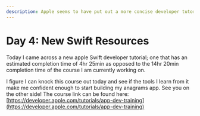 ```yaml
---
description: Apple seems to have put out a more concise developer tutorial for SwiftUI.
---
```


# Day 4: New Swift Resources

Today I came across a new apple Swift developer tutorial; one that has an estimated completion time of 4hr 25min as opposed to the 14hr 20min completion time of the course I am currently working on.

I figure I can knock this course out today and see if the tools I learn from it make me confident enough to start building my anagrams app. See you on the other side! The course link can be found here: [https://developer.apple.com/tutorials/app-dev-training](https://developer.apple.com/tutorials/app-dev-training)
